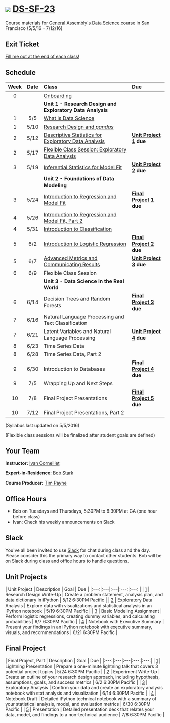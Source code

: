 # ![](https://ga-dash.s3.amazonaws.com/production/assets/logo-9f88ae6c9c3871690e33280fcf557f33.png) [DS-SF-23](https://github.com/ga-students/DS-SF-23)

Course materials for [General Assembly's Data Science course](https://generalassemb.ly/education/data-science/san-francisco) in San Francisco (5/5/16 - 7/12/16)

## Exit Ticket

[Fill me out at the end of each class!](http://tiny.cc/ds-sf-23)

## Schedule

| Week | Date | Class | Due |
|:---:|:---:|:---|:---|
| 0 | | [Onboarding](./onboarding) | |
| | | **Unit 1 - Research Design and Exploratory Data Analysis** |
| 1 | 5/5 | [What is Data Science](./classes/01) | |
| 1 | 5/10 | [Research Design and _pandas_](./classes/02) | |
| 2 | 5/12 | [Descriptive Statistics for Exploratory Data Analysis](./classes/03) | **[Unit Project 1](./unit-projects/1) due** |
| 2 | 5/17 | [Flexible Class Session: Exploratory Data Analysis](./classes/04) | |
| 3 | 5/19 | [Inferential Statistics for Model Fit](./classes/05) | **[Unit Project 2](./unit-projects/2) due** |
| | | **Unit 2 - Foundations of Data Modeling** | |
| 3 | 5/24 | [Introduction to Regression and Model Fit](./classes/06) | **[Final Project 1](./final-project/1) due** |
| 4 | 5/26 | [Introduction to Regression and Model Fit, Part 2](./classes/07) | |
| 4 | 5/31 | [Introduction to Classification](./classes/08) | |
| 5 | 6/2 | [Introduction to Logistic Regression](./classes/09) | **[Final Project 2](./final-project/2) due** |
| 5 | 6/7 | [Advanced Metrics and Communicating Results](./classes/10) | **[Unit Project 3](./unit-projects/3) due** |
| 6 | 6/9 | Flexible Class Session | |
| | | **Unit 3 - Data Science in the Real World** | |
| 6 | 6/14 | Decision Trees and Random Forests | **[Final Project 3](./final-project/3) due** |
| 7 | 6/16 | Natural Language Processing and Text Classification | |
| 7 | 6/21 | Latent Variables and Natural Language Processing | **[Unit Project 4](./unit-projects/4) due** |
| 8 | 6/23 | Time Series Data | |
| 8 | 6/28 | Time Series Data, Part 2 | |
| 9 | 6/30 | Introduction to Databases | **[Final Project 4](./final-project/4) due** |
| 9 | 7/5 | Wrapping Up and Next Steps | |
| 10 | 7/8 | Final Project Presentations | **[Final Project 5](./final-project/5) due** |
| 10 | 7/12 | Final Project Presentations, Part 2 | |

(Syllabus last updated on 5/5/2016)

(Flexible class sessions will be finalized after student goals are defined)

## Your Team

**Instructor:** [Ivan Corneillet](mailto:ivan+GA@paspeur.com)

**Expert-in-Residence:** [Bob Stark](mailto:bobness@gmail.com)

**Course Producer:** [Tim Payne](mailto:timothy.payne@generalassemb.ly)

## Office Hours

- Bob on Tuesdays and Thursdays, 5:30PM to 6:30PM at GA (one hour before class)
- Ivan: Check his weekly announcements on Slack

## Slack

You've all been invited to use [Slack](https://ds-sf-23.slack.com) for chat during class and the day.  Please consider this the primary way to contact other students.  Bob will be on Slack during class and office hours to handle questions.

## Unit Projects

| Unit Project | Description | Goal | Due |
|:---:|:---|:---|:---:|:---: |
| [1](./unit-projects/1) | Research Design Write-Up | Create a problem statement, analysis plan, and data dictionary in iPython | 5/12 6:30PM Pacific |
| [2](./unit-projects/2) | Exploratory Data Analysis | Explore data with visualizations and statistical analysis in an iPython notebook | 5/19 6:30PM Pacific |
| [3](./unit-projects/3) | Basic Modeling Assignment | Perform logistic regressions, creating dummy variables, and calculating probabilities | 6/7 6:30PM Pacific |
| [4](./unit-projects/4) | Notebook with Executive Summary | Present your findings in an iPython notebook with executive summary, visuals, and recommendations | 6/21 6:30PM Pacific |

## Final Project

| Final Project, Part | Description | Goal | Due |
|:---:|:---|:---|:---:|:---:|
| [1](./final-project/1) | Lightning Presentation | Prepare a one-minute lightning talk that covers 3 potential project topics | 5/24 6:30PM Pacific |
| [2](./final-project/2) | Experiment Write-Up | Create an outline of your research design approach, including hypothesis, assumptions, goals, and success metrics | 6/2 6:30PM Pacific |
| [3](./final-project/3) | Exploratory Analysis | Confirm your data and create an exploratory analysis notebook with stat analysis and visualization | 6/14 6:30PM Pacific |
| [4](./final-project/4) | Notebook Draft | Detailed iPython technical notebook with a summary of your statistical analysis, model, and evaluation metrics | 6/30 6:30PM Pacific |
| [5](./final-project/5) | Presentation | Detailed presentation deck that relates your data, model, and findings to a non-technical audience | 7/8 6:30PM Pacific |
